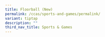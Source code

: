 ```yaml
---
title: Floorball (New)
permalink: /ccas/sports-and-games/permalink/
variant: tiptap
description: ""
third_nav_title: Sports & Games
---
```

